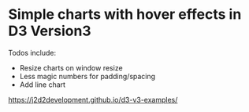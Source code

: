 <h1>Simple charts with hover effects in D3 Version3</h1>
Todos include:
<ul>
  <li>Resize charts on window resize</li>
  <li>Less magic numbers for padding/spacing</li>
  <li>Add line chart</li>
</ul>

https://j2d2development.github.io/d3-v3-examples/
